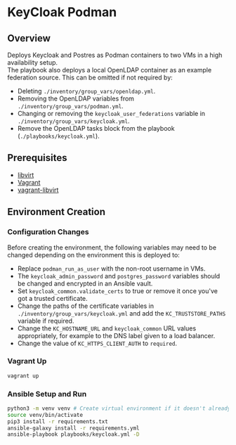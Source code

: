 # KeyCloak Podman

## Overview

Deploys Keycloak and Postres as Podman containers to two VMs in a high availability setup.  
The playbook also deploys a local OpenLDAP container as an example federation source. This can be omitted if not required by:

- Deleting `./inventory/group_vars/openldap.yml`.
- Removing the OpenLDAP variables from `./inventory/group_vars/podman.yml`.
- Changing or removing the `keycloak_user_federations` variable in `./inventory/group_vars/keycloak.yml`.
- Remove the OpenLDAP tasks block from the playbook (`./playbooks/keycloak.yml`).

## Prerequisites

- [libvirt](https://wiki.archlinux.org/title/libvirt)
- [Vagrant](https://developer.hashicorp.com/vagrant/docs/installation)
- [vagrant-libvirt](https://vagrant-libvirt.github.io/vagrant-libvirt/)

## Environment Creation

### Configuration Changes

Before creating the environment, the following variables may need to be changed depending on the environment this is deployed to:

- Replace `podman_run_as_user` with the non-root username in VMs.
- The `keycloak_admin_password` and `postgres_password` variables should be changed and encrypted in an Ansible vault.
- Set `keycloak_common.validate_certs` to true or remove it once you've got a trusted certificate.
- Change the paths of the certificate variables in `./inventory/group_vars/keycloak.yml` and add the `KC_TRUSTSTORE_PATHS` variable if required.
- Change the `KC_HOSTNAME_URL` and `keycloak_common` URL values appropriately, for example to the DNS label given to a load balancer.
- Change the value of `KC_HTTPS_CLIENT_AUTH` to `required`.

### Vagrant Up

```bash
vagrant up
```

### Ansible Setup and Run

```bash
python3 -m venv venv # Create virtual environment if it doesn't already exist
source venv/bin/activate
pip3 install -r requirements.txt
ansible-galaxy install -r requirements.yml
ansible-playbook playbooks/keycloak.yml -D
```
